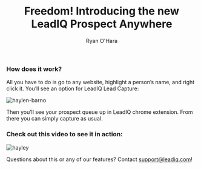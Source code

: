 ﻿---
title: Freedom! Introducing the new LeadIQ Prospect Anywhere
description: We are super excited to announce the new Prospect Anywhere feature! Prospect Anywhere was built so that you can break free from conventional search platforms like LinkedIn. You can now capture data for prospects you find anywhere on the web
coverImage: img/freedom.jpg
publishDate: Nov 2, 2017

author: Ryan O'Hara
authorProfile: Ryan O'Hara has been an early employee at several startups helping them with marketing and prospecting tactics, including Dyn who was acquired by Oracle for $600+ million in 2016. He's had prospecting campaigns featured in Fortune, Mashable, and TheNextWeb. Ryan specializes in branding, business development, prospecting, and coaching people on how to make good digital first impressions. He also mentors two accelerators, The Iron Yard and The Alpha Loft, and hosts The Prospecting Podcast.
authorImage: img/Ryan-OHara-Headshot.png
---

### How does it work?

All you have to do is go to any website, highlight a person’s name, and right click it. You’ll see an option for LeadIQ Lead Capture:

![haylen-barno](/img/haylen-barno.png)

Then you’ll see your prospect queue up in LeadIQ chrome extension. From there you can simply capture as usual.

### **Check out this video to see it in action:**

![hayley](/img/hayley.png)

Questions about this or any of our features? Contact support@leadiq.com!